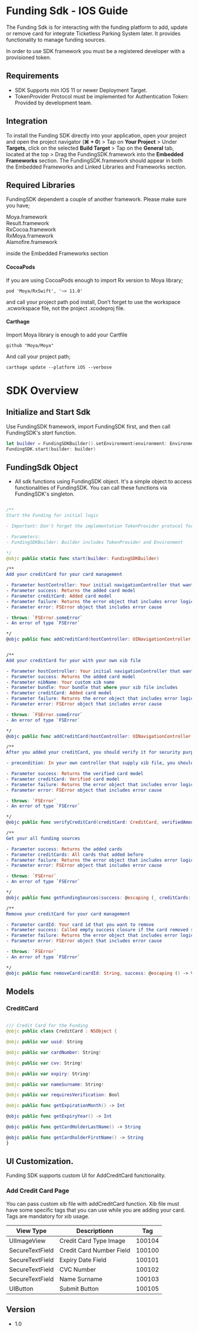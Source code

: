 
#  Funding Sdk - IOS Guide

The Funding Sdk is for interacting with the funding platform to add, update or remove card for integrate Ticketless Parking System later. It provides functionality to manage funding sources.

In order to use SDK framework you must be a registered developer with a provisioned token.

## Requirements
* SDK Supports min IOS 11 or newer Deployment Target.
* TokenProvider Protocol must be implemented for Authentication Token: Provided by development team.

## Integration 

To install the Funding SDK directly into your application, open your project and open the project navigator (**⌘ + 0**) > Tap on **Your Project** > Under **Targets**, click on the selected **Build Target** > Tap on the **General** tab, located at the top > Drag the FundingSDK.framework into the **Embedded Frameworks** section. The FundingSDK.framework should appear in both the Embedded Frameworks and Linked Libraries and Frameworks section.

## Required Libraries

FundingSDK dependent a couple of another framework. Please make sure you have;

Moya.framework\
Result.framework\
RxCocoa.framework\
RxMoya.framework\
Alamofire.framework

inside the Embedded Frameworks section

#### CocoaPods 

If you are using CocoaPods enough to import Rx version to Moya library;

```
pod 'Moya/RxSwift', '~> 11.0'
```

and call your project path pod install, Don’t forget to use the workspace .xcworkspace file, not the project .xcodeproj file.

#### Carthage
Import Moya library is enough to add your Cartfile

```
github "Moya/Moya"
```
And call your project path;

```
carthage update --platform iOS --verbose
```

# SDK Overview

## Initialize and Start Sdk
Use FundingSDK framework, import FundingSDK first, and then call FundingSDK's *start* function.


```swift
let builder = FundingSDKBuilder().setEnvironment(environment: Environment.STAGING).setTokenProvider(provider: self)
FundingSDK.start(builder: builder)
```

## FundingSdk Object

* All sdk functions using FundingSDK object. It's a simple object to access functionalities of FundingSDK. You can call these functions via FundingSDK's singleton.

```swift

/**
Start the Funding for initial logic

- Important: Don't forget the implementation TokenProvider protocol for your valid access which is given by the Funding.

- Parameters:
- FundingSDKBuilder: Builder includes TokenProvider and Environment

*/
@objc public static func start(builder: FundingSDKBuilder)

/**
Add your creditCard for your card management

- Parameter hostController: Your initial navigationController that want open to use your add card controller
- Parameter success: Returns the added card model
- Parameter creditCard: Added card model
- Parameter failure: Returns the error object that includes error logic
- Parameter error: FSError object that includes error cause

- throws: `FSError.someError`
- An error of type `FSError`

*/
@objc public func addCreditCard(hostController: UINavigationController, success: @escaping (_ creditCard: CreditCard?) -> (), failure: @escaping (_ error: FSError?) -> ())


/**
Add your creditCard for your with your own xib file

- Parameter hostController: Your initial navigationController that want open to use your add card controller
- Parameter success: Returns the added card model
- Parameter nibName: Your custom xib name
- Parameter bundle: Your bundle that where your xib file includes
- Parameter creditCard: Added card model
- Parameter failure: Returns the error object that includes error logic
- Parameter error: FSError object that includes error cause

- throws: `FSError.someError`
- An error of type `FSError`

*/
@objc public func addCreditCard(hostController: UINavigationController, nibName: String, bundle: Bundle, success: @escaping (CreditCard?) -> (), failure: @escaping (FSError?) -> ())

/**
After you added your creditCard, you should verify it for security purposes. Until that, you only will be able integrate up to a certan limit.

- precondition: In your own controller that supply xib file, you should set your views our tag numbers for integration

- Parameter success: Returns the verified card model
- Parameter creditCard: Verified card model
- Parameter failure: Returns the error object that includes error logic
- Parameter error: FSError object that includes error cause

- throws: `FSError`
- An error of type `FSError`

*/
@objc public func verifyCreditCard(creditCard: CreditCard, verifiedAmount: String, success: @escaping (_ creditCard: CreditCard?) -> (), failure: @escaping (_ error: FSError?) -> ())

/**
Get your all funding sources

- Parameter success: Returns the added cards
- Parameter creditCards: All cards that added before
- Parameter failure: Returns the error object that includes error logic
- Parameter error: FSError object that includes error cause

- throws: `FSError`
- An error of type `FSError`

*/
@objc public func getFundingSources(success: @escaping (_ creditCards: [CreditCard]?) -> (), failure: @escaping (_ error: FSError?) -> ())

/**
Remove your creditCard for your card management

- Parameter cardId: Your card id that you want to remove
- Parameter success: Called empty success closure if the card removed succesfully
- Parameter failure: Returns the error object that includes error logic
- Parameter error: FSError object that includes error cause

- throws: `FSError`
- An error of type `FSError`

*/
@objc public func removeCard(cardId: String, success: @escaping () -> Void, failure: @escaping (_ error: FSError?) -> ())
```
## Models

### CreditCard
```swift

/// Credit Card for the Funding
@objc public class CreditCard : NSObject {

@objc public var uuid: String

@objc public var cardNumber: String!

@objc public var cvv: String!

@objc public var expiry: String!

@objc public var nameSurname: String!

@objc public var requiresVerification: Bool

@objc public func getExpirationMonth() -> Int

@objc public func getExpiryYear() -> Int

@objc public func getCardHolderLastName() -> String

@objc public func getCardholderFirstName() -> String
}

```
## UI Customization.
Funding SDK supports custom UI for AddCreditCard functionality. 

### Add Credit Card Page
You can pass custom xib file with addCreditCard function. Xib file must have some specific tags that you can use while you are adding your card. Tags are mandatory for xib usage.

|  View Type   | Descriptionn             |Tag   |
| ------------ | ------------------------ |----- |
|  UIImageView      | Credit Card Type Image      |100104 |
|  SecureTextField | Credit Card Number Field   |100100 |
|  SecureTextField | Expiry Date Field                 |100101 |
|  SecureTextField | CVC Number                       |100102 |
|  SecureTextField | Name Surname                   |100103 |
|  UIButton            | Submit Button                     |100105 |

## Version
* 1.0
